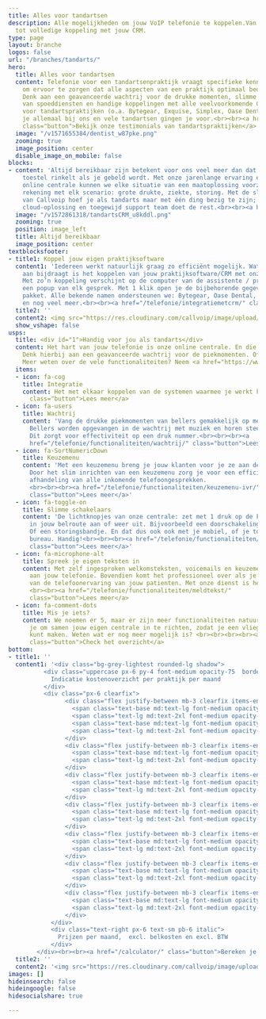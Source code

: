 ```yaml
---
title: Alles voor tandartsen
description: Alle mogelijkheden om jouw VoIP telefonie te koppelen.Van Chrome integratie
  tot volledige koppeling met jouw CRM.
type: page
layout: branche
logos: false
url: "/branches/tandarts/"
hero:
  title: Alles voor tandartsen
  content: Telefonie voor een tandartsenpraktijk vraagt specifieke kennis en toepassingen
    om ervoor te zorgen dat alle aspecten van een praktijk optimaal bediend worden.
    Denk aan een geavanceerde wachtrij voor de drukke momenten, slimme op maat inrichtingen
    van spoeddiensten en handige koppelingen met alle veelvoorkomende CRM systemen
    voor tandartspraktijken (o.a. Bytegear, Exquise, Simplex, Oase Dental). Dit vind
    je allemaal bij ons en vele tandartsen gingen je voor.<br><br><a href="/testimonials/"
    class="button">Bekijk onze testimonials van tandartspraktijken</a>
  image: "/v1571655384/dentist_w87pke.png"
  zooming: true
  image_position: center
  disable_image_on_mobile: false
blocks:
- content: 'Altijd bereikbaar zijn betekent voor ons veel meer dan dat er ergens een
    toestel rinkelt als je gebeld wordt. Met onze jarenlange ervaring én uitgekiende
    online centrale kunnen we elke situatie van een maatoplossing voorzien. We houden
    rekening met elk scenario: grote drukte, ziekte, storing. Met de slimme tools
    van Callvoip hoef je als tandarts maar met één ding bezig te zijn; je vak. Onze
    cloud-oplossing en toegewijd support team doet de rest.<br><br><a href="#1" class="button">Lees meer over bereikbaarheid</a>'
  image: "/v1572861318/tandartsCRM_u8kddl.png"
  zooming: true
  position: image_left
  title: Altijd bereikbaar
  image_position: center
textblocksfooter:
- title1: Koppel jouw eigen praktijksoftware
  content1: 'Iedereen werkt natuurlijk graag zo efficiënt mogelijk. Wat daar echt
    aan bijdraagt is het koppelen van jouw praktijksoftware/CRM met onze telefonie.
    Met zo’n koppeling verschijnt op de computer van de assistente / praktijkondersteuner
    een popup van elk gesprek. Met 1 klik open je de bijbehorende gegevens in jouw
    pakket. Alle bekende namen ondersteunen we: Bytegear, Oase Dental, Exquise, Simplex
    en nog veel meer.<br><br><a href="/telefonie/integratiemetcrm/" class="button">Lees meer over integratie</a>'
  title2: ''
  content2: <img src="https://res.cloudinary.com/callvoip/image/upload/v1601302814/exquise_llmfrz.png">
  show_vshape: false
usps:
  title: <div id="1">Handig voor jou als tandarts</div>
  content: Het hart van jouw telefonie is onze online centrale. En die kan een aantal erg handige zaken voor elke tandartspraktijk.
    Denk hierbij aan een geavanceerde wachtrij voor de piekmomenten. Of de mogelijkheid om voor elke gelegenheid je eigen teksten in te spreken.
    Meer weten over de vele functionaliteiten? Neem <a href="https://www.callvoip.nl/contact/">contact</a> met ons op, we vertellen je er alles over!
  items:
  - icon: fa-cog
    title: Integratie
    content: Het met elkaar koppelen van de systemen waarmee je werkt kan veel tijdswinst opleveren. Daarom hebben wij een standaard Chrome integratie en kunnen ook nog eens koppelen met lange lijst pakketten, zoals bekende praktijksoftwaresystemen als Oase Dental, Excuise en vele anderen.<br><br><a href="/telefonie/integratie/"
      class="button">Lees meer</a>
  - icon: fa-users
    title: Wachtrij
    content: 'Vang de drukke piekmomenten van bellers gemakkelijk op met onze geavanceerde wachtrij.
      Bellers worden opgevangen in de wachtrij met muziek en horen steeds hoeveel wachtenden nog voor ze zijn.
      Dit zorgt voor effectiviteit op een druk nummer.<br><br><br><a
      href="/telefonie/functionaliteiten/wachtrij/" class="button">Lees meer</a>'
  - icon: fa-SortNumericDown 
    title: Keuzemenu
    content: 'Met een keuzemenu breng je jouw klanten voor je ze aan de lijn hebt al bij de juiste persoon.
      Door het slim inrichten van een keuzemenu zorg je voor een efficiënte en klantvriendelijke 
      afhandeling van alle inkomende telefoongesprekken. 
      <br><br><br><a href="/telefonie/functionaliteiten/keuzemenu-ivr/"
      class="button">Lees meer</a>'
  - icon: fa-toggle-on
    title: Slimme schakelaars
    content: 'De lichtknopjes van onze centrale: zet met 1 druk op de knop een afslag
      in jouw belroute aan of weer uit. Bijvoorbeeld een doorschakeling naar je mobiel.
      Of een storingsbandje. En dat dus ook ook met je mobiel, of je toestel op je
      bureau. Handig!<br><br><br><a href="/telefonie/functionaliteiten/omleiding-flow-control/"
      class="button">Lees meer</a>'
  - icon: fa-microphone-alt
    title: Spreek je eigen teksten in
    content: Met zelf ingesproken welkomsteksten, voicemails en keuzemenu's geef je een persoonlijke teint
      aan jouw telefonie. Bovendien komt het professioneel over als je je eigen 'stem' laat horen in alle aspecten
      van de telefoonervaring van jouw patienten. Met onze dienst is het zelf inspreken zo geregeld! 
      <br><br><a href="/telefonie/functionaliteiten/meldtekst/"
      class="button">Lees meer</a>
  - icon: fa-comment-dots
    title: Mis je iets?
    content: We noemen er 5, maar er zijn meer functionaliteiten natuurlijk. We bellen
      je om samen jouw eigen centrale in te richten, zodat je een vliegende start
      kunt maken. Weten wat er nog meer mogelijk is? <br><br><br><br><a href="/telefonie/functionaliteiten/"
      class="button">Check het overzicht</a>
bottom:
- title1: ''
  content1: '<div class="bg-grey-lightest rounded-lg shadow">
          <div class="uppercase px-6 py-4 font-medium opacity-75  border-b border-grey-light mb-4">
            Indicatie kostenoverzicht per praktijk per maand
          </div>
          <div class="px-6 clearfix">
                <div class="flex justify-between mb-3 clearfix items-end">
                  <span class="text-base md:text-lg font-medium opacity-50 flex-1">Hosted telefooncentrale in de cloud</span>
                  <span class="text-lg md:text-2xl font-medium opacity-75">€7,50</span>
                  <span class="text-base md:text-lg font-medium opacity-50 flex-1">Zelf meldteksten inspreken en plaatsen</span>
                  <span class="text-lg md:text-2xl font-medium opacity-75">Inclusief</span>
                </div>
                <div class="flex justify-between mb-3 clearfix items-end">
                  <span class="text-base md:text-lg font-medium opacity-50 flex-1">Telefoonnummer</span>
                  <span class="text-lg md:text-2xl font-medium opacity-75">€2,-</span>
                </div>
                <div class="flex justify-between mb-3 clearfix items-end">
                  <span class="text-base md:text-lg font-medium opacity-50 flex-1">3x Toestelaccount</span>
                  <span class="text-lg md:text-2xl font-medium opacity-75">€12,-</span>
                </div>
                <div class="flex justify-between mb-3 clearfix items-end">
                  <span class="text-base md:text-lg font-medium opacity-50 flex-1">Wachtrij</span>
                  <span class="text-lg md:text-2xl font-medium opacity-75">€4,-</span>
                </div>
                <div class="flex justify-between mb-3 clearfix items-end">
                  <span class="text-base md:text-lg font-medium opacity-50 flex-1">Keuzemenu</span>
                  <span class="text-lg md:text-2xl font-medium opacity-75">€4,-</span>
                </div>
                <div class="flex justify-between mb-3 clearfix items-end">
                  <span class="text-base md:text-lg font-medium opacity-50 flex-1">Integratie CRM</span>
                  <span class="text-lg md:text-2xl font-medium opacity-75">€5,-</span>
                </div>
                <div class="flex justify-between mb-3 clearfix items-end">
                  <span class="text-base md:text-lg font-medium opacity-75 flex-1">Totaal</span>
                  <span class="text-lg md:text-2xl font-medium opacity-75">€34,50</span>
                </div>                
            </div>
            <div class="text-right px-6 text-sm pb-6 italic">
              Prijzen per maand,  excl. belkosten en excl. BTW
            </div>
        </div><br><br><a href="/calculator/" class="button">Bereken je eigen kosten</a>'
  title2: ''
  content2: '<img src="https://res.cloudinary.com/callvoip/image/upload/v1617013618/blf-new2_glvuie.png">'
images: []
hideinsearch: false
hideingoogle: false
hidesocialshare: true

---
```

